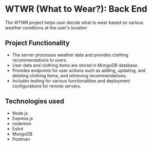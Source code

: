 # WTWR (What to Wear?): Back End
The WTWR project helps user decide what to wear based on various weather conditions at the user's location

## Project Functionality
- The server processes weather data and provides clothing recommendations to users.
- User data and clothing items are stored in MongoDB database.
- Provides endpoints for user actions such as adding, updating, and deleting clothing items, and retrieving recommendations.
- Includes testing for various functionalities and deployment configurations for remote servers.

## Technologies used
- Node.js
- Express.js
- nodemon
- Eslint
- MongoDB
- Postman

